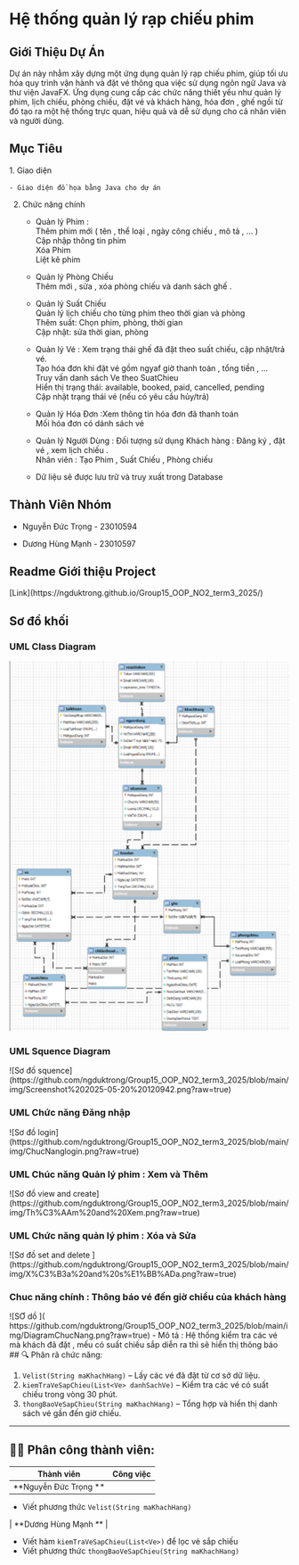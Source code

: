 <h1>Hệ thống quản lý rạp chiếu phim </h1> 
<h2>Giới Thiệu Dự Án </h2>
Dự án này nhằm xây dựng một ứng dụng quản lý rạp chiếu phim, giúp tối ưu hóa quy trình vận hành và đặt vé thông qua việc sử dụng ngôn ngữ Java và thư viện JavaFX. Ứng dụng cung cấp các chức năng thiết yếu như quản lý phim, lịch chiếu, phòng chiếu, đặt vé và khách hàng, hóa đơn , ghế ngồi  từ đó tạo ra một hệ thống trực quan, hiệu quả và dễ sử dụng cho cả nhân viên và người dùng.
<h2>Mục Tiêu </h2>
1. Giao diện

    - Giao diện đồ họa bằng Java cho dự án
      
2. Chức năng chính
   + Quản lý Phim : <br>
     Thêm phim mới ( tên , thể loại , ngày công chiếu , mô tả , ... ) <br>
     Cập nhập thông tin phim <br>
     Xóa Phim<br>
     Liệt kê phim<br>
   + Quản lý Phòng Chiếu <br>
       Thêm mới , sửa , xóa phòng chiếu và danh sách ghế .<br>
   + Quản lý Suất  Chiếu <br>
       Quản lý lịch chiếu cho từng phim theo thời gian và phòng<br>
       Thêm suất: Chọn phim, phòng, thời gian<br>
       Cập nhật: sửa thời gian, phòng<br>
   + Quản lý Vé :  Xem trạng thái ghế đã đặt theo suất chiếu, cập nhật/trả vé. <br>
       Tạo hóa đơn khi đặt vé gồm ngyaf giờ thanh toán , tổng tiền , ...<br>
       Truy vấn danh sách Ve theo SuatChieu<br>
       Hiển thị trạng thái: available, booked, paid, cancelled, pending<br>
       Cập nhật trạng thái vé (nếu có yêu cầu hủy/trả)<br>
   + Quản lý Hóa Đơn  :Xem thông tin hóa đơn đã thanh toán<br>
       Mối hóa đơn có dánh sách vé <br>
         
   + Quản lý Người Dùng : Đối tượng sử dụng
       Khách hàng : Đăng ký , đặt vé , xem lịch chiếu .<br>
       Nhân viên : Tạo Phim , Suất  Chiếu , Phòng chiếu <br>
   - Dữ liệu sẽ được lưu trữ và truy xuất trong Database 
   
<h2> Thành Viên Nhóm </h2>

   - Nguyễn Đức Trọng -	23010594
     
   - Dương Hùng Mạnh  - 23010597

<h2> Readme Giới thiệu Project </h2>
[Link](https://ngduktrong.github.io/Group15_OOP_NO2_term3_2025/)

<h2> Sơ đồ khối </h2>

<h3>UML Class Diagram</h3>


![Sơ đồ class ](https://github.com/ngduktrong/Group15_OOP_NO2_term3_2025/blob/main/img/class%20diagram.png?raw=true)
<h3>UML Squence Diagram </h3>
![Sơ đồ squence](https://github.com/ngduktrong/Group15_OOP_NO2_term3_2025/blob/main/img/Screenshot%202025-05-20%20120942.png?raw=true)
<h3> UML Chức năng Đăng nhập </h3>
![Sơ đồ login](https://github.com/ngduktrong/Group15_OOP_NO2_term3_2025/blob/main/img/ChucNanglogin.png?raw=true)
<h3> UML Chúc năng Quản lý phim : Xem và Thêm </h3>
![Sơ đồ view and create](https://github.com/ngduktrong/Group15_OOP_NO2_term3_2025/blob/main/img/Th%C3%AAm%20and%20Xem.png?raw=true)
<h3>UML Chức năng quản lý phim : Xóa và Sửa </h3>
![Sơ  đồ set and delete ](https://github.com/ngduktrong/Group15_OOP_NO2_term3_2025/blob/main/img/X%C3%B3a%20and%20s%E1%BB%ADa.png?raw=true)

<h3>Chuc năng chính : Thông báo vé đến giờ chiều của khách hàng </h3>
![SƠ dồ ]( https://github.com/ngduktrong/Group15_OOP_NO2_term3_2025/blob/main/img/DiagramChucNang.png?raw=true) 
- Mô tả : Hệ thống kiểm tra các vé mà khách đã đặt , mếu có suất chiếu sắp diễn ra thì sẽ hiển thị thông báo 
## 🔍 Phân rã chức năng:

1. `Velist(String maKhachHang)` – Lấy các vé đã đặt từ cơ sở dữ liệu.</br> 
2. `kiemTraVeSapChieu(List<Ve> danhSachVe)` – Kiểm tra các vé có suất chiếu trong vòng 30 phút.
3. `thongBaoVeSapChieu(String maKhachHang)` – Tổng hợp và hiển thị danh sách vé gần đến giờ chiếu.

---

## 👨‍💻 Phân công thành viên:

| Thành viên | Công việc |
|------------|----------|
| **Nguyễn Đức Trọng ** |  
- Viết phương thức `Velist(String maKhachHang)`   

| **Dương Hùng Mạnh ** |  
- Viết hàm `kiemTraVeSapChieu(List<Ve>)` để lọc vé sắp chiếu  
- Viết phương thức `thongBaoVeSapChieu(String maKhachHang)` 





